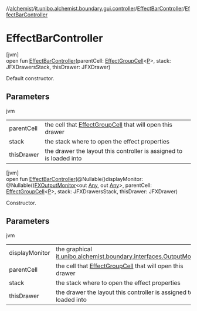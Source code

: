 //[alchemist](../../../index.md)/[it.unibo.alchemist.boundary.gui.controller](../index.md)/[EffectBarController](index.md)/[EffectBarController](-effect-bar-controller.md)

# EffectBarController

[jvm]\
open fun [EffectBarController](-effect-bar-controller.md)(parentCell: [EffectGroupCell](../../it.unibo.alchemist.boundary.gui.view.cells/-effect-group-cell/index.md)<[P](../../it.unibo.alchemist.boundary.monitor.generic/-numeric-label-monitor/index.md)>, stack: JFXDrawersStack, thisDrawer: JFXDrawer)

Default constructor.

## Parameters

jvm

| | |
|---|---|
| parentCell | the cell that [EffectGroupCell](../../it.unibo.alchemist.boundary.gui.view.cells/-effect-group-cell/index.md) that will open this drawer |
| stack | the stack where to open the effect properties |
| thisDrawer | the drawer the layout this controller is assigned to is loaded into |

[jvm]\
open fun [EffectBarController](-effect-bar-controller.md)(@Nullable()displayMonitor: @Nullable()[FXOutputMonitor](../../it.unibo.alchemist.boundary.interfaces/-f-x-output-monitor/index.md)<out [Any](https://kotlinlang.org/api/latest/jvm/stdlib/kotlin/-any/index.html), out [Any](https://kotlinlang.org/api/latest/jvm/stdlib/kotlin/-any/index.html)>, parentCell: [EffectGroupCell](../../it.unibo.alchemist.boundary.gui.view.cells/-effect-group-cell/index.md)<[P](../../it.unibo.alchemist.boundary.monitor.generic/-numeric-label-monitor/index.md)>, stack: JFXDrawersStack, thisDrawer: JFXDrawer)

Constructor.

## Parameters

jvm

| | |
|---|---|
| displayMonitor | the graphical [it.unibo.alchemist.boundary.interfaces.OutputMonitor](../../it.unibo.alchemist.boundary.interfaces/-output-monitor/index.md) |
| parentCell | the cell that [EffectGroupCell](../../it.unibo.alchemist.boundary.gui.view.cells/-effect-group-cell/index.md) that will open this drawer |
| stack | the stack where to open the effect properties |
| thisDrawer | the drawer the layout this controller is assigned to is loaded into |
